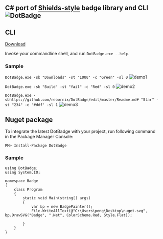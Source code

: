 ## C# port of [Shields-style](http://shields.io/) badge library and CLI ![DotBadge](http://rebornix.qiniudn.com/dotbadge.svg)

## CLI
[Download](http://cmy.me/dotbadge)

Invoke your commandline shell, and run `DotBadge.exe --help`.

### Sample
`DotBadge.exe -sb "Downloads" -st "1000" -c "Green" -sl 0` ![demo1](http://rebornix.qiniudn.com/demo1.svg)

`DotBadge.exe -sb "Build" -st "fail" -c "Red" -sl 0` ![demo2](http://rebornix.qiniudn.com/demo2.svg)

`DotBadge.exe -sbhttps://github.com/rebornix/DotBadge/edit/master/Readme.md# "Star" -st "234" -c "#ddf" -sl 1` ![demo3](http://rebornix.qiniudn.com/demo3.svg)

## Nuget package
To integrate the latest DotBadge with your project, run following command in the Package Manager Console:

```
PM> Install-Package DotBadge
```

### Sample
```
using DotBadge;
using System.IO;

namespace Badge
{
    class Program
    {
        static void Main(string[] args)
        {
            var bp = new BadgePainter();
            File.WriteAllText(@"C:\Users\peng\Desktop\nuget.svg", bp.DrawSVG("Badge", ".Net", ColorScheme.Red, Style.Flat));

        }
    }
}

```
